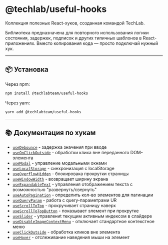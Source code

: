# @techlab/useful-hooks

Коллекция полезных React-хуков, созданная командой TechLab.

Библиотека предназначена для повторного использования логики состояния, задержек, подписок и других типичных шаблонов в React-приложениях. Вместо копирования кода — просто подключай нужный хук.

---

## 📦 Установка

Через npm:

```bash
npm install @techlabteam/useful-hooks
```

Через yarn:
```bash
yarn add @techlabteam/useful-hooks
```

---

## 📚 Документация по хукам

- [`useDebounce`](./docs/useDebounce.md) - задержка значения при вводе
- [`useOnClickOutside`](./docs/useOnClickOutside.md) - обработки клика вне переданного DOM-элемента
- [`useModal`](./docs/useModal.md) - управление модальными окнами
- [`useLocalStorage`](./docs/useLocalStorage.md) - синхронизация с localStorage
- [`useOverflowHidden`](./docs/useOverflowHidden.md) - блокировака прокрутки страницы
- [`useWindowWidth`](./docs/useWindowWidth.md) - возвращает ширину экрана
- [`useExpandableText`](./docs/useExpandableText.md) - управления отображением текста с возможностью "развернуть/свернуть"
- [`useAutoPagination`](./docs/useAutoPagination.md) - определить кол-во элементов для пагинации
- [`useQueryParam`](./docs/useQueryParam.md) - работа с query-параметрами UR
- [`useScrollToTop`](./docs/useScrollToTop.md) - прокручивает страницу наверх
- [`useScrollToTopButton`](./docs/useScrollToTopButton.md) - показывает элемент при прокрутке
- [`useSlider`](./docs/useSlider.md) - управлениt текущим активным индексом в слайдере
- [`useDisableImageContextMenu`](./docs/useDisableImageContextMenu.md) - отключает стандартное контекстное меню
- [`useClickOutside`](./docs/useClickOutside.md) - обработка кликов вне элемента
- [`useHover`](./docs/useHover.md) - отслеживание наведения мыши на элемент
